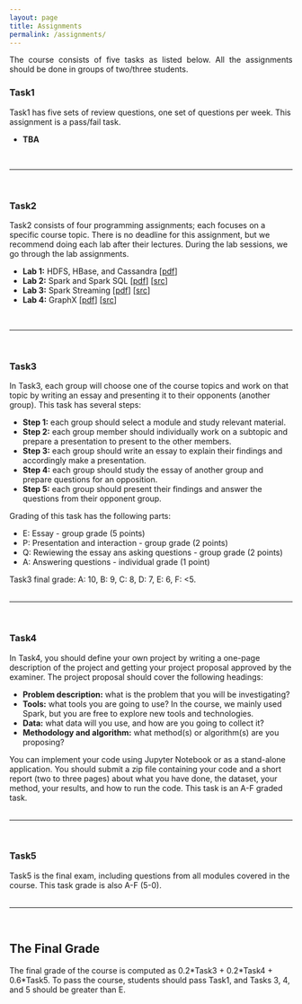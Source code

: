 ```yaml
---
layout: page
title: Assignments 
permalink: /assignments/
---
```

<p align="justify">
The course consists of five tasks as listed below. All the assignments should be done in groups of two/three students.
<br>
<h3>Task1</h3>
Task1 has five sets of review questions, one set of questions per week. This assignment is a pass/fail task.<br>
<ul>
<li><b>TBA</b></li>
</ul>
<br>
<hr>
<br>
<h3>Task2</h3>
Task2 consists of four programming assignments; each focuses on a specific course topic. There is no deadline for this assignment, but we recommend doing each lab after their lectures. During the lab sessions, we go through the lab assignments.<br>
<ul>
<li><b>Lab 1:</b> HDFS, HBase, and Cassandra [<a href="/labs/lab1.pdf">pdf</a>]</li>
<li><b>Lab 2:</b> Spark and Spark SQL [<a href="/labs/lab2.pdf">pdf</a>] [<a href="https://www.dropbox.com/s/jrtoftu5ovjg7vk/lab2_src.zip?dl=0">src</a>]</li>
<li><b>Lab 3:</b> Spark Streaming [<a href="/labs/lab3.pdf">pdf</a>] [<a href="https://www.dropbox.com/s/3cf4lnozyn7jkw8/lab3_src.zip?dl=0">src</a>]</li>
<li><b>Lab 4:</b> GraphX [<a href="/labs/lab4.pdf">pdf</a>] [<a href="https://www.dropbox.com/s/jph3dlsfvcrl1iz/lab4_src.zip?dl=0">src</a>]</li>
</ul>
<br>
<hr>
<br>
<h3>Task3</h3>
In Task3, each group will choose one of the course topics and work on that topic by writing an essay and presenting it to their opponents (another group). This task has several steps:
<ul>
<li><b>Step 1:</b> each group should select a module and study relevant material.</li>
<li><b>Step 2:</b> each group member should individually work on a subtopic and prepare a presentation to present to the other members.</li>
<li><b>Step 3:</b> each group should write an essay to explain their findings and accordingly make a presentation.</li>
<li><b>Step 4:</b> each group should study the essay of another group and prepare questions for an opposition.</li>
<li><b>Step 5:</b> each group should present their findings and answer the questions from their opponent group.</li>
</ul>
Grading of this task has the following parts:
<ul>
<li>E: Essay - group grade (5 points)</li>
<li>P: Presentation and interaction - group grade (2 points)</li>
<li>Q: Rewiewing the essay ans asking questions - group grade (2 points)</li>
<li>A: Answering questions - individual grade (1 point)</li>
</ul>
Task3 final grade: A: 10, B: 9, C: 8, D: 7, E: 6, F: <5.
<br><br>
<hr>
<br>
<h3>Task4</h3>
In Task4, you should define your own project by writing a one-page description of the project and getting your project proposal approved by the examiner. The project proposal should cover the following headings:
<ul>
<li><b>Problem description:</b> what is the problem that you will be investigating?</li>
<li><b>Tools:</b> what tools you are going to use? In the course, we mainly used Spark, but you are free to explore new tools and technologies.</li>
<li><b>Data:</b> what data will you use, and how are you going to collect it?</li>
<li><b>Methodology and algorithm:</b> what method(s) or algorithm(s) are you proposing?</li>
</ul>
You can implement your code using Jupyter Notebook or as a stand-alone application. You should submit a zip file containing your code and a short report (two to three pages) about what you have done, the dataset, your method, your results, and how to run the code. This task is an
A-F graded task.
<br><br>
<hr>
<br>
<h3>Task5</h3>
Task5 is the final exam, including questions from all modules covered in the course. This task grade is also A-F (5-0).
<br>
<br>
<hr>
<br>
<h2>The Final Grade</h2>
The final grade of the course is computed as 0.2*Task3 + 0.2*Task4 + 0.6*Task5. To pass the course, students should pass Task1, and Tasks 3, 4, and 5 should be greater than E.
